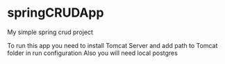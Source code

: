 # springCRUDApp
My simple spring crud project

To run this app you need to install Tomcat Server and add path to Tomcat folder in run configuration
Also you will need local postgres
